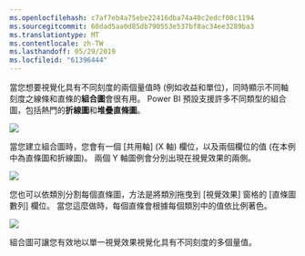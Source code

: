 ```yaml
---
ms.openlocfilehash: c7af7eb4a75ebe22416dba74a40c2edcf00c1194
ms.sourcegitcommit: 60dad5aa0d85db790553e537bf8ac34ee3289ba3
ms.translationtype: MT
ms.contentlocale: zh-TW
ms.lasthandoff: 05/29/2019
ms.locfileid: "61396444"
---
```

當您想要視覺化具有不同刻度的兩個量值時 (例如收益和單位)，同時顯示不同軸刻度之線條和直條的**組合圖**會很有用。 Power BI 預設支援許多不同類型的組合圖，包括熱門的**折線圖**和**堆疊直條圖**。

![](media/3-3-create-combination-charts/3-3_1.png)

當您建立組合圖時，您會有一個 \[共用軸]  \(X 軸) 欄位，以及兩個欄位的值 (在本例中為直條圖和折線圖)。 兩個 Y 軸圖例會分別出現在視覺效果的兩側。

![](media/3-3-create-combination-charts/3-3_2.png)

您也可以依類別分割每個直條圖，方法是將類別拖曳到 [視覺效果] 窗格的 [直條圖數列] 欄位。 當您這麼做時，每個直條會根據每個類別中的值依比例著色。

![](media/3-3-create-combination-charts/3-3_3.png)

組合圖可讓您有效地以單一視覺效果視覺化具有不同刻度的多個量值。

